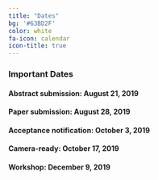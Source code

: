 ```yaml
---
title: "Dates"
bg: '#63BD2F'
color: white
fa-icon: calendar
icon-title: true
---
```


### Important Dates

#### Abstract submission: **August 21, 2019**

#### Paper submission: **August 28, 2019**

#### Acceptance notification: **October 3, 2019**

#### Camera-ready: **October 17, 2019**

#### Workshop: **December 9, 2019**

